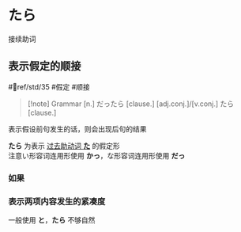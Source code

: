 # たら

接续助词  

## 表示假定的顺接

 #📖ref/std/35 #假定 #顺接  

> [!note] Grammar
> [n.] だったら [clause.]
> [adj.conj.]/[v.conj.] たら [clause.]

表示假设前句发生的话，则会出现后句的结果  

**たら** 为表示 [过去助动词 **た**](../5.auxi_verb/た.md) 的假定形  
注意い形容词连用形使用 **かっ**，な形容词连用形使用 **だっ**  

### 如果  

### 表示两项内容发生的紧凑度  

一般使用 **と**，**たら** 不够自然  
